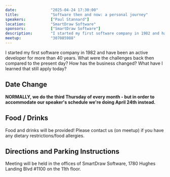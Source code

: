 ```yaml
---
date:               "2025-04-24 17:30:00"
title:              "Software then and now: a personal journey"
speakers:           ["Paul Stannard"]
location:           "SmartDraw Software"
sponsors:           ["SmartDraw Software"]
description:        "I started my first software company in 1982 and have been an active developer for more than 40 years. What were the challenges back then compared to the present day? How has the business changed? What have I learned that still apply today?"
meetup:             "307085988"
---
```



I started my first software company in 1982 and have been an active developer for more than 40 years. What were the challenges back then compared to the present day? How has the business changed? What have I learned that still apply today?

## Date Change

__NORMALLY, we do the third Thursday of every month - but in order to accommodate our speaker's schedule we're doing April 24th instead.__

## Food / Drinks
Food and drinks will be provided! Please contact us (on meetup) if you have any dietary restrictions/food allergies.

## Directions and Parking Instructions

Meeting will be held in the offices of SmartDraw Software, 1780 Hughes Landing Blvd #1100 on the 11th floor.
